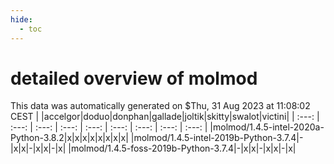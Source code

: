 ```yaml
---
hide:
  - toc
---
```


detailed overview of molmod
===========================


This data was automatically generated on $Thu, 31 Aug 2023 at 11:08:02 CEST
| |accelgor|doduo|donphan|gallade|joltik|skitty|swalot|victini|
| :---: | :---: | :---: | :---: | :---: | :---: | :---: | :---: | :---: |
|molmod/1.4.5-intel-2020a-Python-3.8.2|x|x|x|x|x|x|x|x|
|molmod/1.4.5-intel-2019b-Python-3.7.4|-|x|x|-|x|x|-|x|
|molmod/1.4.5-foss-2019b-Python-3.7.4|-|x|x|-|x|x|-|x|
